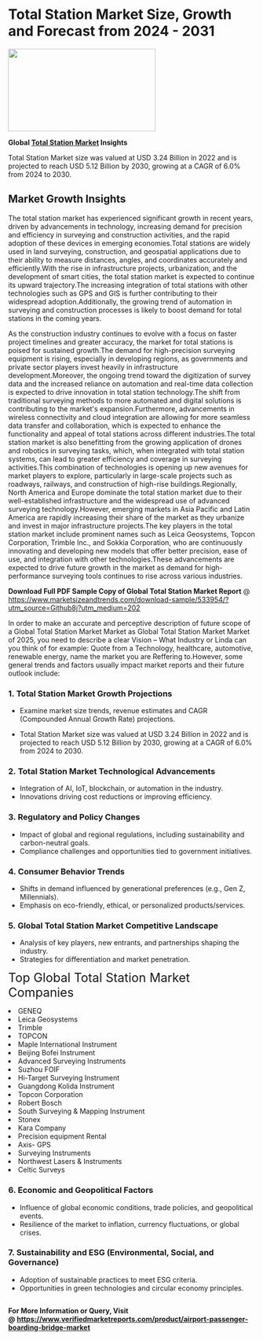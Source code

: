 <H1>Total Station Market Size, Growth and Forecast from 2024 - 2031</H1><img class="aligncenter size-medium wp-image-584254" src="https://thirdeyenews.in/wp-content/uploads/2024/09/Global-Market-Research-300x168.jpeg" alt="" width="300" height="168" /><p><strong>Global&nbsp;<a href="https://www.marketsizeandtrends.com/download-sample/533954/?utm_source=Github8j?utm_medium=202">Total Station Market</a> Insights</strong></p><p>Total Station Market size was valued at USD 3.24 Billion in 2022 and is projected to reach USD 5.12 Billion by 2030, growing at a CAGR of 6.0% from 2024 to 2030.</p><p><h2>Market Growth Insights</h2> <p>The total station market has experienced significant growth in recent years, driven by advancements in technology, increasing demand for precision and efficiency in surveying and construction activities, and the rapid adoption of these devices in emerging economies.Total stations are widely used in land surveying, construction, and geospatial applications due to their ability to measure distances, angles, and coordinates accurately and efficiently.With the rise in infrastructure projects, urbanization, and the development of smart cities, the total station market is expected to continue its upward trajectory.The increasing integration of total stations with other technologies such as GPS and GIS is further contributing to their widespread adoption.Additionally, the growing trend of automation in surveying and construction processes is likely to boost demand for total stations in the coming years.</p> <p>As the construction industry continues to evolve with a focus on faster project timelines and greater accuracy, the market for total stations is poised for sustained growth.The demand for high-precision surveying equipment is rising, especially in developing regions, as governments and private sector players invest heavily in infrastructure development.Moreover, the ongoing trend toward the digitization of survey data and the increased reliance on automation and real-time data collection is expected to drive innovation in total station technology.The shift from traditional surveying methods to more automated and digital solutions is contributing to the market's expansion.Furthermore, advancements in wireless connectivity and cloud integration are allowing for more seamless data transfer and collaboration, which is expected to enhance the functionality and appeal of total stations across different industries.The total station market is also benefitting from the growing application of drones and robotics in surveying tasks, which, when integrated with total station systems, can lead to greater efficiency and coverage in surveying activities.This combination of technologies is opening up new avenues for market players to explore, particularly in large-scale projects such as roadways, railways, and construction of high-rise buildings.Regionally, North America and Europe dominate the total station market due to their well-established infrastructure and the widespread use of advanced surveying technology.However, emerging markets in Asia Pacific and Latin America are rapidly increasing their share of the market as they urbanize and invest in major infrastructure projects.The key players in the total station market include prominent names such as Leica Geosystems, Topcon Corporation, Trimble Inc., and Sokkia Corporation, who are continuously innovating and developing new models that offer better precision, ease of use, and integration with other technologies.These advancements are expected to drive future growth in the market as demand for high-performance surveying tools continues to rise across various industries.</p> <p><span class=""><strong>Download Full PDF Sample Copy of Global Total Station Market Report</strong> @ <a href="https://www.marketsizeandtrends.com/download-sample/533954/?utm_source=Github8j?utm_medium=202" target="_blank">https://www.marketsizeandtrends.com/download-sample/533954/?utm_source=Github8j?utm_medium=202</a></span></p><p>In order to make an accurate and perceptive description of future scope of a Global&nbsp;Total Station Market Market as Global&nbsp;Total Station Market Market of 2025, you need to describe a clear Vision &ndash; What Industry or Linda can you think of for example: Quote from a Technology, healthcare, automotive, renewable energy, name the market you are Reffering to.However, some general trends and factors usually impact market reports and their future outlook include:</p><h3>1.&nbsp;<strong>Total Station Market Growth Projections</strong></h3><ul><li>Examine market size trends, revenue estimates and CAGR (Compounded Annual Growth Rate) projections.</li><li><p>Total Station Market size was valued at USD 3.24 Billion in 2022 and is projected to reach USD 5.12 Billion by 2030, growing at a CAGR of 6.0% from 2024 to 2030.</p></li></ul><h3>2.&nbsp;<strong>Total Station Market Technological Advancements</strong></h3><ul><li>Integration of AI, IoT, blockchain, or automation in the industry.</li><li>Innovations driving cost reductions or improving efficiency.</li></ul><h3>3.&nbsp;<strong>Regulatory and Policy Changes</strong></h3><ul><li>Impact of global and regional regulations, including sustainability and carbon-neutral goals.</li><li>Compliance challenges and opportunities tied to government initiatives.</li></ul><h3>4.&nbsp;<strong>Consumer Behavior Trends</strong></h3><ul><li>Shifts in demand influenced by generational preferences (e.g., Gen Z, Millennials).</li><li>Emphasis on eco-friendly, ethical, or personalized products/services.</li></ul><h3>5.&nbsp;<strong>Global Total Station Market Competitive Landscape</strong></h3><ul><li>Analysis of key players, new entrants, and partnerships shaping the industry.</li><li>Strategies for differentiation and market penetration.</li></ul><p data-pm-slice="1 1 []"><span style="color: inherit; font-family: inherit; font-size: 25px;">Top Global Total Station Market Companies</span></p><div class="" data-test-id=""><p><li>GENEQ</li><li> Leica Geosystems</li><li> Trimble</li><li> TOPCON</li><li> Maple International Instrument</li><li> Beijing Bofei Instrument</li><li> Advanced Surveying Instruments</li><li> Suzhou FOIF</li><li> Hi-Target Surveying Instrument</li><li> Guangdong Kolida Instrument</li><li> Topcon Corporation</li><li> Robert Bosch</li><li> South Surveying & Mapping Instrument</li><li> Stonex</li><li> Kara Company</li><li> Precision equipment Rental</li><li> Axis- GPS</li><li> Surveying Instruments</li><li> Northwest Lasers & Instruments</li><li> Celtic Surveys</li></p></div><h3>6.&nbsp;<strong>Economic and Geopolitical Factors</strong></h3><ul><li>Influence of global economic conditions, trade policies, and geopolitical events.</li><li>Resilience of the market to inflation, currency fluctuations, or global crises.</li></ul><h3>7.&nbsp;<strong>Sustainability and ESG (Environmental, Social, and Governance)</strong></h3><ul><li>Adoption of sustainable practices to meet ESG criteria.</li><li>Opportunities in green technologies and circular economy principles.</li></ul><h2><strong style="font-size: 14px;">For More Information or Query, Visit @&nbsp;</strong><a style="background-color: #ffffff; font-size: 14px;" href="https://www.marketsizeandtrends.com/report/total-station-market/" target="_blank">https://www.verifiedmarketreports.com/product/airport-passenger-boarding-bridge-market</a></h2>